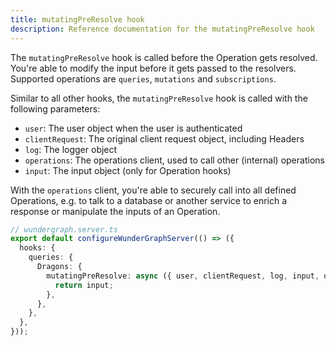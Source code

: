 ```yaml
---
title: mutatingPreResolve hook
description: Reference documentation for the mutatingPreResolve hook
---
```


The `mutatingPreResolve` hook is called before the Operation gets resolved.
You're able to modify the input before it gets passed to the resolvers.
Supported operations are `queries`, `mutations` and `subscriptions`.

Similar to all other hooks,
the `mutatingPreResolve` hook is called with the following parameters:

- `user`: The user object when the user is authenticated
- `clientRequest`: The original client request object, including Headers
- `log`: The logger object
- `operations`: The operations client, used to call other (internal) operations
- `input`: The input object (only for Operation hooks)

With the `operations` client,
you're able to securely call into all defined Operations,
e.g. to talk to a database or another service to enrich a response or manipulate the inputs of an Operation.

```typescript
// wundergraph.server.ts
export default configureWunderGraphServer(() => ({
  hooks: {
    queries: {
      Dragons: {
        mutatingPreResolve: async ({ user, clientRequest, log, input, operations }) => {
          return input;
        },
      },
    },
  },
}));
```
